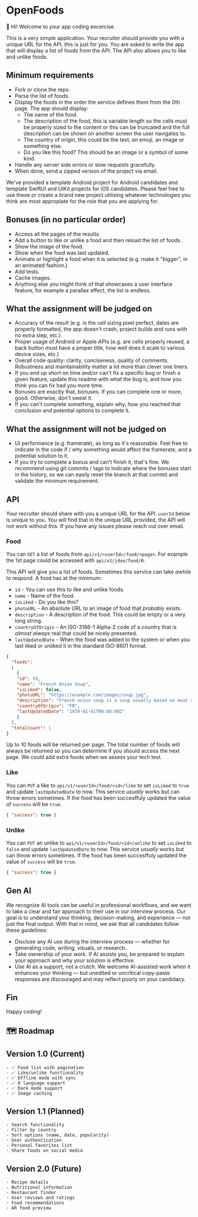 # OpenFoods

👋 Hi! Welcome to your app coding excercise.

This is a very simple application. Your recruiter should provide you with a unique URL for the API, this is just for you. You are asked to write the app that will display a list of foods from the API. The API also allows you to like and unlike foods.

## Minimum requirements

- Fork or clone the repo.
- Parse the list of foods.
- Display the foods in the order the service defines them from the 0th page. The app should display:
  - The name of the food.
  - The description of the food, this is variable length so the cells must be properly sized to the content or this can be truncated and the full description can be shown on another screen the user navigates to.
  - The country of origin, this could be the text, an emoji, an image or something else.
  - Do you like this food? This should be an image or a symbol of some kind.
- Handle any server side errors or slow requests gracefully.
- When done, send a zipped version of the project via email.

We've provided a template Android project for Android candidates and template SwiftUI and UIKit projects for iOS candidates.  Please feel free to use these or create a brand new project utilising whatever technologies you think are most appropiate for the role that you are applying for.  

## Bonuses (in no particular order)

- Access all the pages of the results.
- Add a button to like or unlike a food and then reload the list of foods.
- Show the image of the food.
- Show when the food was last updated.
- Animate or highlight a food when it is selected (e.g. make it "bigger", in an animated fashion.)
- Add tests.
- Cache images.
- Anything else you might think of that showcases a user interface feature, for example a parallax effect, the list is endless.

## What the assignment will be judged on

- Accuracy of the result (e.g. is the cell sizing pixel perfect, dates are properly formatted, the app doesn't crash, project builds and runs with no extra step, etc.)
- Proper usage of Android or Apple APIs (e.g. are cells properly reused, a back button must have a proper title, how well does it scale to various device sizes, etc.)
- Overall code quality: clarity, conciseness, quality of comments. Robustness and maintainability matter a lot more than clever one liners.
- If you end up short on time and/or can't fix a specific bug or finish a given feature, update this readme with what the bug is, and how you think you can fix had you more time.
- Bonuses are exactly that, bonuses. If you can complete one or more, good. Otherwise, don't sweat it.
- If you can't complete something, explain why, how you reached that conclusion and potential options to complete it.

## What the assignment will not be judged on

- UI performance (e.g. framerate), as long as it's reasonable. Feel free to indicate in the code if / why something would affect the framerate, and a potential solution to it.
- If you try to complete a bonus and can't finish it, that's fine. We recommend using git commits / tags to indicate where the bonuses start in the history, so we can easily reset the branch at that commit and validate the minimum requirement.

## API

Your recruiter should share with you a unique URL for the API. `userId` below is unique to you. You will find that in the unique URL provided, the API will not work without this. If you have any issues please reach out over email.

### Food

You can `GET` a list of foods from `api/v1/<userId>/food/<page>`. For example the 1st page could be accessed with `api/v1/jdoe/food/0`.

This API will give you a list of foods. Sometimes this service can take _awhile_ to respond. A food has at the minimum:

- `id` - You can use this to like and unlike foods.
- `name` - Name of the food.
- `isLiked` - Do you like this?
- `photoURL` - An absolute URL to an image of food that _probably_ exists.
- `description` - A description of the food. This could be empty or a very long string.
- `countryOfOrigin` - An ISO-3166-1 Alpha-2 code of a country that is _almost always_ real that could be nicely presented.
- `lastUpdatedDate` - When the food was added to the system or when you last liked or unliked it in the standard ISO-8601 format.

```json
{
  "foods":
  [
    {
    "id": 99,
    "name": "French Onion Soup",
    "isLiked": false,
    "photoURL": "https://example.com/images/soup.jpg",
    "description": "French onion soup is a soup usually based on meat stock and onions, and often served gratinéed with croutons or a larger piece of bread covered with cheese floating on top. Ancient in origin, the dish underwent a resurgence of popularity in the 1960s in the United States due to a greater interest in French cuisine. French onion soup may be served as a meal in itself or as an entrée.",
    "countryOfOrigin": "FR",
    "lastUpdatedDate": "1970-01-01T00:00:00Z"
    }
  ],
  "totalCount": 1
}
```

Up to 10 foods will be returned per page.  The total number of foods will always be returned so you can determine if you should access the next page. We _could_ add extra foods when we assess your tech test.

### Like

You can `PUT` a like to `api/v1/<userId>/food/<id>/like` to set `isLiked` to `true` and update `lastUpdatedDate` to now. This service _usually_ works but can throw errors sometimes. If the food has been succesffuly updated the value of `success` will be `true`.

```json
{ "success": true }
```

### Unlike

You can `PUT` an unlike to `api/v1/<userId>/food/<id>/unlike` to set `isLiked` to `false` and update `lastUpdatedDate` to now. This service _usually_ works but can throw errors sometimes. If the food has been succesffuly updated the value of `success` will be `true`.

```json
{ "success": true }
```

## Gen AI

We recognize AI tools  can be useful in professional workflows, and we want to take a clear and fair approach to their use in our interview process. Our goal is to understand your thinking, decision-making, and experience — not just the final output. With that in mind, we ask that all candidates follow these guidelines:
- Disclose any AI use during the interview process — whether for generating code, writing, visuals, or research.
- Take ownership of your work. If AI assists you, be prepared to explain your approach and why your solution is effective.
- Use AI as a support, not a crutch. We welcome AI-assisted work when it enhances your thinking — but unedited or uncritical copy-paste responses are discouraged and may reflect poorly on your candidacy.

## Fin

Happy coding!


## 🗺️ Roadmap

  ## Version 1.0 (Current)

    - ✅ Food list with pagination
    - ✅ Like/unlike functionality
    - ✅ Offline mode with sync
    - ✅ 8 language support
    - ✅ Dark mode support
    - ✅ Image caching
   
   
  ## Version 1.1 (Planned)

    - Search functionality
    - Filter by country
    - Sort options (name, date, popularity)
    - User authentication
    - Personal favorites list
    - Share foods on social media

  ## Version 2.0 (Future)

    - Recipe details
    - Nutritional information
    - Restaurant finder
    - User reviews and ratings
    - Food recommendations
    - AR food preview
